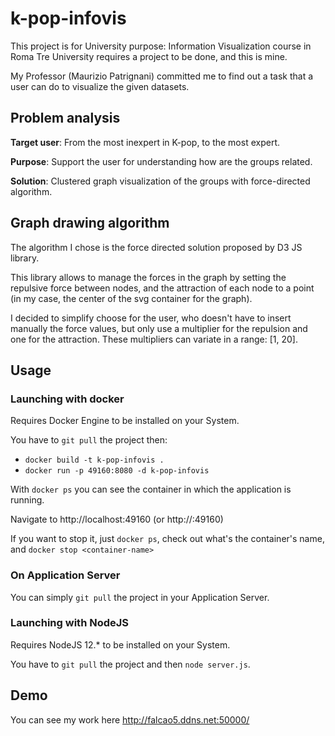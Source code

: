 # k-pop-infovis
This project is for University purpose: Information Visualization course in Roma Tre University requires a project to be done, and this is mine.

My Professor (Maurizio Patrignani) committed me to find out a task that a user can do to visualize the given datasets. 

## Problem analysis

**Target user**: From the most inexpert in K-pop, to the most expert.

**Purpose**: Support the user for understanding how are the groups related.

**Solution**: Clustered graph visualization of the groups with force-directed algorithm.

## Graph drawing algorithm

The algorithm I chose is the force directed solution proposed by D3 JS library.

This library allows to manage the forces in the graph by setting the repulsive force between nodes, and the attraction of each node to a point (in my case, the center of the svg container for the graph).

I decided to simplify choose for the user, who doesn't have to insert manually the force values, but only use a multiplier for the repulsion and one for the attraction. These multipliers can variate in a range: [1, 20].

## Usage

### Launching with docker

Requires Docker Engine to be installed on your System.

You have to `git pull` the project then:
- `docker build -t k-pop-infovis .`
- `docker run -p 49160:8080 -d k-pop-infovis`

With `docker ps` you can see the container in which the application is running.

Navigate to http://localhost:49160 (or http://<your-local-ip-address>:49160)

If you want to stop it, just `docker ps`, check out what's the container's name, and `docker stop <container-name>`

### On Application Server

You can simply `git pull` the project in your Application Server.

### Launching with NodeJS

Requires NodeJS 12.* to be installed on your System.

You have to `git pull` the project and then `node server.js`.

## Demo

You can see my work here http://falcao5.ddns.net:50000/
